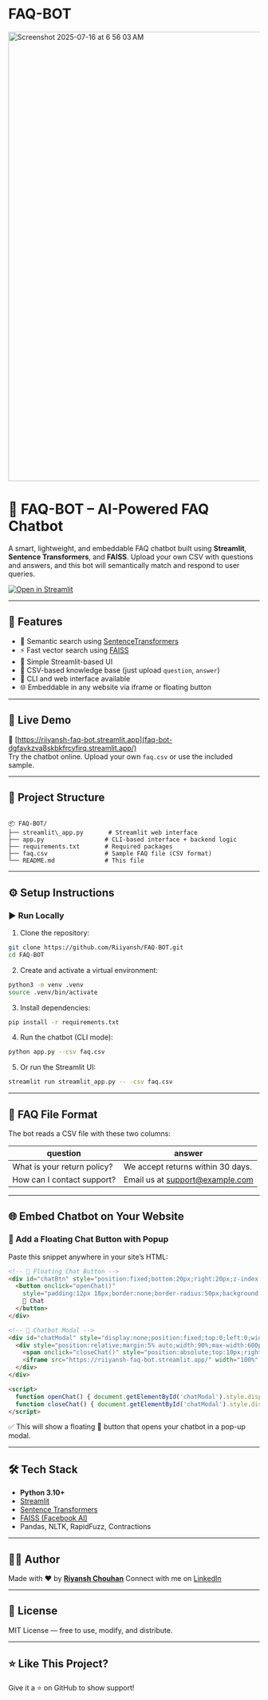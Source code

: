 # FAQ-BOT
<img width="1512" height="900" alt="Screenshot 2025-07-16 at 6 56 03 AM" src="https://github.com/user-attachments/assets/8fe2c082-d69e-4595-a1c2-f58e97725577" />




# 🤖 FAQ-BOT – AI-Powered FAQ Chatbot

A smart, lightweight, and embeddable FAQ chatbot built using **Streamlit**, **Sentence Transformers**, and **FAISS**. Upload your own CSV with questions and answers, and this bot will semantically match and respond to user queries.

[![Open in Streamlit](https://static.streamlit.io/badges/streamlit_badge_black_white.svg)](https://riiyansh-faq-bot.streamlit.app)

---

## 📌 Features

- 🧠 Semantic search using [SentenceTransformers](https://www.sbert.net/)
- ⚡ Fast vector search using [FAISS](https://github.com/facebookresearch/faiss)
- 💬 Simple Streamlit-based UI
- 📄 CSV-based knowledge base (just upload `question`, `answer`)
- 🔁 CLI and web interface available
- 🌐 Embeddable in any website via iframe or floating button

---

## 🚀 Live Demo

🔗 [https://riiyansh-faq-bot.streamlit.app](faq-bot-dgfavkzva8skbkfrcyfirq.streamlit.app/)  
Try the chatbot online. Upload your own `faq.csv` or use the included sample.

---

## 📁 Project Structure

```

📦 FAQ-BOT/
├── streamlit\_app.py       # Streamlit web interface
├── app.py                 # CLI-based interface + backend logic
├── requirements.txt       # Required packages
├── faq.csv                # Sample FAQ file (CSV format)
└── README.md              # This file

````

---

## ⚙️ Setup Instructions

### ▶️ Run Locally

1. Clone the repository:
```bash
git clone https://github.com/Riiyansh/FAQ-BOT.git
cd FAQ-BOT
````

2. Create and activate a virtual environment:

```bash
python3 -m venv .venv
source .venv/bin/activate
```

3. Install dependencies:

```bash
pip install -r requirements.txt
```

4. Run the chatbot (CLI mode):

```bash
python app.py --csv faq.csv
```

5. Or run the Streamlit UI:

```bash
streamlit run streamlit_app.py -- -csv faq.csv
```

---

## 📄 FAQ File Format

The bot reads a CSV file with these two columns:

| question                    | answer                                                        |
| --------------------------- | ------------------------------------------------------------- |
| What is your return policy? | We accept returns within 30 days.                             |
| How can I contact support?  | Email us at [support@example.com](mailto:support@example.com) |

---

## 🌐 Embed Chatbot on Your Website

### 💬 Add a Floating Chat Button with Popup

Paste this snippet anywhere in your site’s HTML:

```html
<!-- 💬 Floating Chat Button -->
<div id="chatBtn" style="position:fixed;bottom:20px;right:20px;z-index:1000;">
  <button onclick="openChat()"
    style="padding:12px 18px;border:none;border-radius:50px;background:#4CAF50;color:white;font-size:16px;">
    💬 Chat
  </button>
</div>

<!-- 🧠 Chatbot Modal -->
<div id="chatModal" style="display:none;position:fixed;top:0;left:0;width:100%;height:100%;background:rgba(0,0,0,0.5);z-index:9999;">
  <div style="position:relative;margin:5% auto;width:90%;max-width:600px;height:80%;background:white;border-radius:12px;overflow:hidden;">
    <span onclick="closeChat()" style="position:absolute;top:10px;right:20px;font-size:28px;cursor:pointer;">&times;</span>
    <iframe src="https://riiyansh-faq-bot.streamlit.app/" width="100%" height="100%" style="border:none;"></iframe>
  </div>
</div>

<script>
  function openChat() { document.getElementById('chatModal').style.display = 'block'; }
  function closeChat() { document.getElementById('chatModal').style.display = 'none'; }
</script>
```

✅ This will show a floating 💬 button that opens your chatbot in a pop-up modal.

---

## 🛠 Tech Stack

* **Python 3.10+**
* [Streamlit](https://streamlit.io/)
* [Sentence Transformers](https://www.sbert.net/)
* [FAISS (Facebook AI)](https://github.com/facebookresearch/faiss)
* Pandas, NLTK, RapidFuzz, Contractions

---

## 👨‍💻 Author

Made with ❤️ by [**Riyansh Chouhan**](https://github.com/Riiyansh)
Connect with me on [LinkedIn](https://www.linkedin.com/in/riyansh-chouhan/)

---

## 📄 License

MIT License — free to use, modify, and distribute.

---

## ⭐️ Like This Project?

Give it a ⭐ on GitHub to show support!


